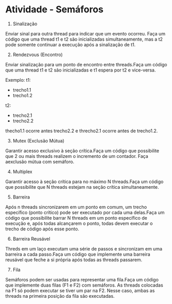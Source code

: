 # Atividade - Semáforos

1. Sinalização

Enviar sinal para outra thread para indicar que um evento ocorreu.
Faça um código que uma thread t1 e t2 são inicializadas simultaneamente, mas a t2 pode somente continuar a execução após a sinalização de t1.

2. Rendezvous (Encontro)

Enviar sinalização para um ponto de encontro entre threads.Faça um código que uma thread t1 e t2 são inicializadas e t1 espera por t2 e vice-versa.

Exemplo:
t1:
- trecho1.1
- trecho1.2

t2:
- trecho2.1
- trecho2.2

thecho1.1 ocorre antes trecho2.2 e threcho2.1 ocorre antes de trecho1.2.

3.  Mutex (Exclusão Mútua)

Garantir acesso exclusivo à seção crítica.Faça um código que possibilite que 2 ou mais threads realizem o incremento de um contador. Faça aexclusão mútua com semáforo.

4. Multiplex

Garantir acesso à seção crítica para no máximo N threads.Faça um código que possibilite que N threads estejam na seção crítica simultaneamente.

5. Barreira

Após n threads sincronizarem em um ponto em comum, um trecho específico (ponto crítico) pode ser executado por cada uma delas.Faça um código que possibilite barrar N threads em um ponto específico de execução e, após todas alcançarem o ponto, todas devem executar o trecho de código após esse ponto.

6. Barreira Reusável

Threds em um laço executam uma série de passos e sincronizam em uma barreira a cada passo.Faça um código que implemente uma barreira reusável que feche a si própria após todas as threads passarem.

7. Fila

Semáforos podem ser usadas para representar uma fila.Faça um código que implemente duas filas (F1 e F2) com semáforos. As threads colocadas na F1 só podem executar se tiver um par na F2. Nesse caso, ambas as threads na primeira posição da fila são executadas.
